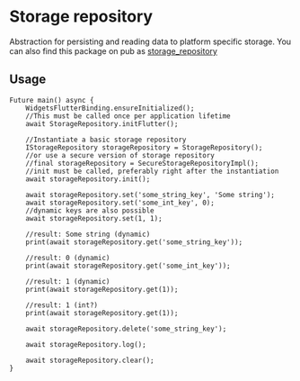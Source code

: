 # Storage repository
Abstraction for persisting and reading data to platform specific storage.
You can also find this package on pub as [storage_repository](https://pub.dev/packages/storage_repository) 

## Usage
```
Future main() async {
    WidgetsFlutterBinding.ensureInitialized();
    //This must be called once per application lifetime
    await StorageRepository.initFlutter();

    //Instantiate a basic storage repository
    IStorageRepository storageRepository = StorageRepository();
    //or use a secure version of storage repository
    //final storageRepository = SecureStorageRepositoryImpl();
    //init must be called, preferably right after the instantiation
    await storageRepository.init();

    await storageRepository.set('some_string_key', 'Some string');
    await storageRepository.set('some_int_key', 0);
    //dynamic keys are also possible
    await storageRepository.set(1, 1);

    //result: Some string (dynamic)
    print(await storageRepository.get('some_string_key'));

    //result: 0 (dynamic)
    print(await storageRepository.get('some_int_key'));

    //result: 1 (dynamic)
    print(await storageRepository.get(1));

    //result: 1 (int?)
    print(await storageRepository.get(1));

    await storageRepository.delete('some_string_key');

    await storageRepository.log();

    await storageRepository.clear();
}

```